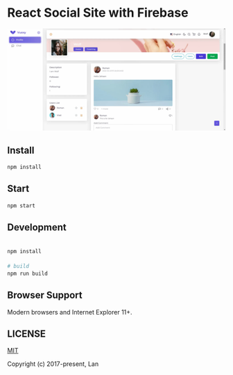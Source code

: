 <h1>
React Social Site with Firebase
</h1>

<p align="center">
  <img src="./social.png"/>
</p>

## Install

```js
npm install
```

## Start

```js
npm start
```


## Development

```sh

npm install

# build
npm run build

```

## Browser Support

Modern browsers and Internet Explorer 11+.

## LICENSE

[MIT](https://opensource.org/licenses/MIT)

Copyright (c) 2017-present, Lan
